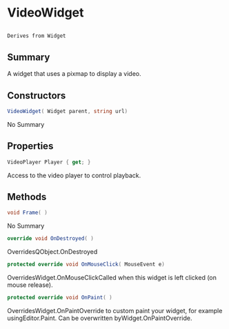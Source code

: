 # VideoWidget

## 
```c#
Derives from Widget
```

## Summary

A widget that uses a pixmap to display a video.
## Constructors

```c#
VideoWidget( Widget parent, string url) 
```
No Summary
## Properties

```c#
VideoPlayer Player { get; } 
```
Access to the video player to control playback.
## Methods

```c#
void Frame( ) 
```
No Summary
```c#
override void OnDestroyed( ) 
```
OverridesQObject.OnDestroyed
```c#
protected override void OnMouseClick( MouseEvent e) 
```
OverridesWidget.OnMouseClickCalled when this widget is left clicked (on mouse release).
```c#
protected override void OnPaint( ) 
```
OverridesWidget.OnPaintOverride to custom paint your widget, for example usingEditor.Paint. Can be overwritten byWidget.OnPaintOverride.

